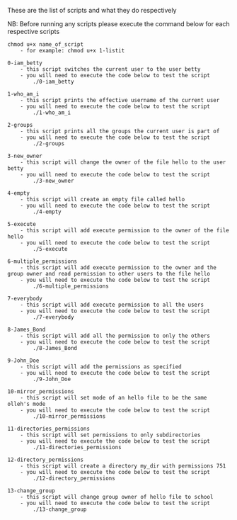 These are the list of scripts and what they do respectively

NB: Before running any scripts please execute the command below for each respective scripts
	
	chmod u+x name_of_script
		- for example: chmod u+x 1-listit
	
	0-iam_betty
		- this script switches the current user to the user betty
		- you will need to execute the code below to test the script
			./0-iam_betty

	1-who_am_i
		- this script prints the effective username of the current user
		- you will need to execute the code below to test the script
			./1-who_am_i

	2-groups
		- this script prints all the groups the current user is part of
		- you will need to execute the code below to test the script
			./2-groups

	3-new_owner
		- this script will change the owner of the file hello to the user betty
		- you will need to execute the code below to test the script 
			./3-new_owner

	4-empty
		- this script will create an empty file called hello
		- you will need to execute the code below to test the script
			./4-empty

	5-execute
		- this script will add execute permission to the owner of the file hello
		- you will need to execute the code below to test the script
			./5-execute

	6-multiple_permissions
		- this script will add execute permission to the owner and the group owner and read permission to other users to the file hello
		- you will need to execute the code below to test the script
			./6-multiple_permissions
	
	7-everybody
		- this script will add execute permission to all the users
		- you will need to execute the code below to test the script
			./7-everybody

	8-James_Bond
		- this script will add all the permission to only the others
		- you will need to execute the code below to test the script
			./8-James_Bond

	9-John_Doe
		- this script will add the permissions as specified
		- you will need to execute the code below to test the script
			./9-John_Doe

	10-mirror_permissions
		- this script will set mode of an hello file to be the same olleh's mode
		- you will need to execute the code below to test the script
			./10-mirror_permissions

	11-directories_permissions
		- this script will set permissions to only subdirectories 
		- you will need to execute the code below to test the script
			./11-directories_permissions

	12-directory_permissions
		- this script will create a directory my_dir with permissions 751
		- you will need to execute the code below to test the script
			./12-directory_permissions

	13-change_group
		- this script will change group owner of hello file to school
		- you will need to execute the code below to test the script
			./13-change_group

